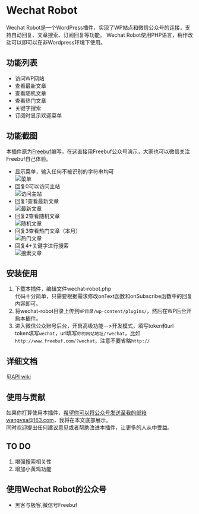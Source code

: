 Wechat Robot
============
Wechat Robot是一个WordPress插件，实现了WP站点和微信公众号的连接，支持自动回复、文章搜索、订阅回复等功能。
Wechat Robot使用PHP语言，稍作改动可以即可以在非Wordpress环境下使用。



## 功能列表
- 访问WP网站
- 查看最新文章
- 查看随机文章
- 查看热门文章
- 关键字搜索
- 订阅时显示欢迎菜单



## 功能截图
本插件原为[Freebuf](http://www.freebuf.com)编写，在这直接用Freebuf公众号演示，大家也可以微信关注Freebuf自己体验。

- 显示菜单，输入任何不被识别的字符串均可<br>
![菜单](https://raw2.github.com/wangvsa/wechat-robot/master/screenshot/menu.png)
- 回复0可以访问主站<br>
![访问主站](https://raw2.github.com/wangvsa/wechat-robot/master/screenshot/visit_wp.png)
- 回复1查看最新文章<br>
![最新文章](https://raw2.github.com/wangvsa/wechat-robot/master/screenshot/recent.png)
- 回复2查看随机文章<br>
![随机文章](https://raw2.github.com/wangvsa/wechat-robot/master/screenshot/random.png)
- 回复3查看热门文章（本月）<br>
![热门文章](https://raw2.github.com/wangvsa/wechat-robot/master/screenshot/hotest.png)
- 回复4+关键字进行搜索<br>
![搜索文章](https://raw2.github.com/wangvsa/wechat-robot/master/screenshot/search.png)



## 安装使用
1. 下载本插件，编辑文件wechat-robot.php<br>
代码十分简单，只需要根据需求修改onText函数和onSubscribe函数中的回复内容即可。
2. 将wechat-robot目录上传到`WP目录/wp-content/plugins/`，然后在WP后台开启本插件。
3. 进入微信公众账号后台，开启高级功能－>开发模式，填写token和url<br>
token填写`wechat`，url填写`你的网站地址/?wechat`，比如`http://www.freebuf.com/?wechat`，注意不要省略`http://`

## 详细文档
见[API wiki](https://github.com/wangvsa/wechat-robot/wiki/API文档)


## 使用与贡献
如果你打算使用本插件，希望你可以将公众号发送至我的邮箱wangvsa@163.com，我将在本文底部展示。<br>
同时欢迎提出任何建议意见或者帮助改进本插件，让更多的人从中受益。


## TO DO
1. 增强搜索相关性
2. 增加小黄鸡功能


## 使用Wechat Robot的公众号
- 黑客与极客,微信号Freebuf
